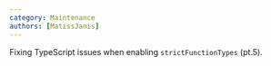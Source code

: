 ```yaml
---
category: Maintenance
authors: [MatissJanis]
---
```


Fixing TypeScript issues when enabling `strictFunctionTypes` (pt.5).
